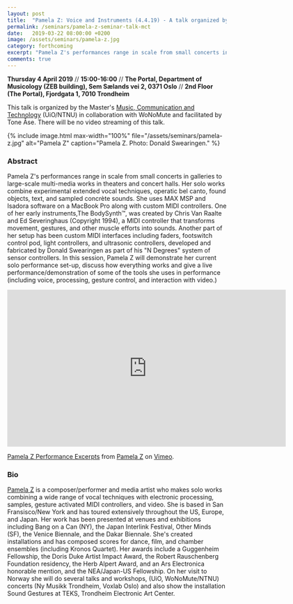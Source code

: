 ```yaml
---
layout: post
title:  "Pamela Z: Voice and Instruments (4.4.19) - A talk organized by MCT in collaboration with WoNoMute"
permalink: /seminars/pamela-z-seminar-talk-mct
date:   2019-03-22 08:00:00 +0200
image: /assets/seminars/pamela-z.jpg
category: forthcoming
excerpt: "Pamela Z's performances range in scale from small concerts in galleries to large-scale multi-media works in theaters and concert halls. Her solo works combine experimental extended vocal techniques, operatic bel canto, found objects, text, and sampled concrète sounds. She uses MAX MSP and Isadora software on a MacBook Pro along with custom MIDI controllers."
comments: true
---
```



**Thursday 4 April 2019** // **15:00-16:00** //  **The Portal, Department of Musicology (ZEB building), Sem Sælands vei 2, 0371 Oslo** // **2nd Floor (The Portal), Fjordgata 1, 7010 Trondheim**

<div class="orange-square-box space-square-box">
This talk is organized by the Master's <a href="http://mct-master.github.io">Music, Communication and Technology</a> (UiO/NTNU) in collaboration with WoNoMute and facilitated by Tone Åse. There will be no video streaming of this talk.
</div>

{% include image.html
max-width="100%" file="/assets/seminars/pamela-z.jpg" alt="Pamela Z"
caption="Pamela Z. Photo: Donald Swearingen." %}

### Abstract

Pamela Z's performances range in scale from small concerts in galleries to large-scale multi-media works in theaters and concert halls. Her solo works combine experimental extended vocal techniques, operatic bel canto, found objects, text, and sampled concrète sounds. She uses MAX MSP and Isadora software on a MacBook Pro along with custom MIDI controllers. One of her early instruments,The BodySynth™, was created by Chris Van Raalte and Ed Severinghaus (Copyright 1994), a MIDI controller that transforms movement, gestures, and other muscle efforts into sounds. Another part of her setup has been custom MIDI interfaces including faders, footswitch control pod, light controllers, and ultrasonic controllers, developed and fabricated by Donald Swearingen as part of his "N Degrees" system of sensor controllers. In this session, Pamela Z will demonstrate her current solo performance set-up, discuss how everything works and give a live performance/demonstration of some of the tools she uses in performance (including voice, processing, gesture control, and interaction with video.)

<iframe src="https://player.vimeo.com/video/228364379" width="640" height="360" frameborder="0" webkitallowfullscreen mozallowfullscreen allowfullscreen></iframe>
<p><a href="https://vimeo.com/228364379">Pamela Z Performance Excerpts</a> from <a href="https://vimeo.com/pamelaz">Pamela Z</a> on <a href="https://vimeo.com">Vimeo</a>.</p>

### Bio

[Pamela Z](http://pamelaz.com) is a composer/performer and media artist who makes solo works combining a wide range of vocal techniques with electronic processing, samples, gesture activated MIDI controllers, and video. She is based in San Fransisco/New York and has toured extensively throughout the US, Europe, and Japan. Her work has been presented at venues and exhibitions including Bang on a Can (NY), the Japan Interlink Festival, Other Minds (SF), the Venice Biennale, and the Dakar Biennale. She's created installations and has composed scores for dance, film, and chamber ensembles (including Kronos Quartet). Her awards include a Guggenheim Fellowship, the Doris Duke Artist Impact Award, the Robert Rauschenberg Foundation residency, the Herb Alpert Award, and an Ars Electronica honorable mention, and the NEA/Japan-US Fellowship. On her visit to Norway she will do several talks and workshops, (UiO, WoNoMute/NTNU) concerts (Ny Musikk Trondheim, Voxlab Oslo) and also show the installation Sound Gestures at TEKS, Trondheim Electronic Art Center.
